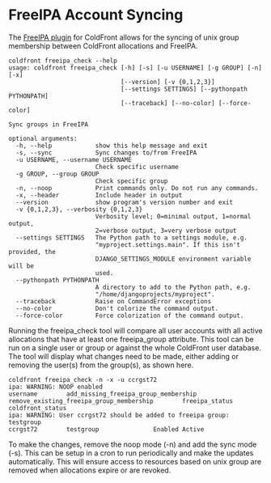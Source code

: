 # FreeIPA Account Syncing

The [FreeIPA plugin](https://github.com/ubccr/coldfront/tree/master/coldfront/plugins/freeipa) for ColdFront allows for the syncing of unix group membership between ColdFront allocations and FreeIPA.

```
coldfront freeipa_check --help
usage: coldfront freeipa_check [-h] [-s] [-u USERNAME] [-g GROUP] [-n] [-x]
                               [--version] [-v {0,1,2,3}]
                               [--settings SETTINGS] [--pythonpath PYTHONPATH]
                               [--traceback] [--no-color] [--force-color]

Sync groups in FreeIPA

optional arguments:
  -h, --help            show this help message and exit
  -s, --sync            Sync changes to/from FreeIPA
  -u USERNAME, --username USERNAME
                        Check specific username
  -g GROUP, --group GROUP
                        Check specific group
  -n, --noop            Print commands only. Do not run any commands.
  -x, --header          Include header in output
  --version             show program's version number and exit
  -v {0,1,2,3}, --verbosity {0,1,2,3}
                        Verbosity level; 0=minimal output, 1=normal output,
                        2=verbose output, 3=very verbose output
  --settings SETTINGS   The Python path to a settings module, e.g.
                        "myproject.settings.main". If this isn't provided, the
                        DJANGO_SETTINGS_MODULE environment variable will be
                        used.
  --pythonpath PYTHONPATH
                        A directory to add to the Python path, e.g.
                        "/home/djangoprojects/myproject".
  --traceback           Raise on CommandError exceptions
  --no-color            Don't colorize the command output.
  --force-color         Force colorization of the command output.
```

Running the freeipa_check tool will compare all user accounts with all active allocations that have at least one freeipa_group attribute.  This tool can be run on a single user or group or against the whole ColdFront user database.  The tool will display what changes need to be made, either adding or removing the user(s) from the group(s), as shown here.  

```
coldfront freeipa_check -n -x -u ccrgst72
ipa: WARNING: NOOP enabled
username        add_missing_freeipa_group_membership    remove_existing_freeipa_group_membership        freeipa_status  coldfront_status
ipa: WARNING: User ccrgst72 should be added to freeipa group: testgroup
ccrgst72        testgroup               Enabled Active
```

To make the changes, remove the noop mode (-n) and add the sync mode (-s).  This can be setup in a cron to run periodically and make the updates automatically.  This will ensure access to resources based on unix group are removed when allocations expire or are revoked.
